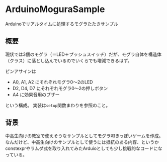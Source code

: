 ArduinoMoguraSample
===

Arduinoでリアルタイムに処理するモグラたたきサンプル

## 概要

現状では3個のモグラ（＝LED＋プッシュスイッチ）だが、モグラ自体を構造体（クラス）に落とし込んでいるのでいくらでも増減できるはず。

ピンアサインは

- A0, A1, A2 にそれぞれモグラ0～2のLED
- D2, D4, D7 にそれぞれモグラ0～2の押しボタン
- A4 に効果音用のブザー

という構成。
実装は`setup`関数まわりを参照のこと。


## 背景

中高生向けの教室で使えそうなサンプルとしてモグラ叩きっぽいゲームを作成。
なんだけど、中高生向けのサンプルとして使うには抵抗のある内容、というかconstexprやラムダ式を取り入れてみたArduioとしても少し挑戦的なコードになっている。
